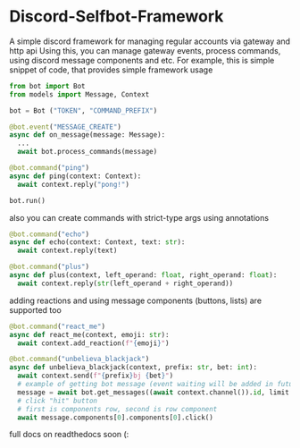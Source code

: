 # Discord-Selfbot-Framework
A simple discord framework for managing regular accounts via gateway and http api
Using this, you can manage gateway events, process commands, using discord message components and etc.
For example, this is simple snippet of code, that provides simple framework usage
```python
from bot import Bot
from models import Message, Context

bot = Bot ("TOKEN", "COMMAND_PREFIX")

@bot.event("MESSAGE_CREATE")
async def on_message(message: Message):
  ...
  await bot.process_commands(message)

@bot.command("ping")
async def ping(context: Context):
  await context.reply("pong!")

bot.run()
```
also you can create commands with strict-type args using annotations
```python
@bot.command("echo")
async def echo(context: Context, text: str):
  await context.reply(text)

@bot.command("plus")
async def plus(context, left_operand: float, right_operand: float):
  await context.reply(str(left_operand + right_operand))
```
adding reactions and using message components (buttons, lists) are supported too
```python
@bot.command("react_me")
async def react_me(context, emoji: str):
  await context.add_reaction(f"{emoji}")

@bot.command("unbelieva_blackjack")
async def unbelieva_blackjack(context, prefix: str, bet: int):
  await context.send(f"{prefix}bj {bet}")
  # example of getting bot message (event waiting will be added in future)
  message = await bot.get_messages((await context.channel()).id, limit = 1)[0]
  # click "hit" button
  # first is components row, second is row component
  await message.components[0].components[0].click()
```

full docs on readthedocs soon (: